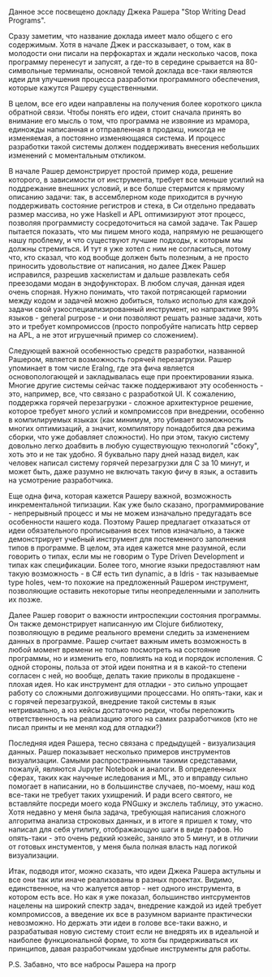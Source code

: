 Данное эссе посвещено докладу Джека Рашера "Stop Writing Dead Programs".

Сразу заметим, что название доклада имеет мало общего с его содержимым. Хотя в начале Джек и рассказывает, о том, как в молодости они писали на перфокартах и ждали несколько часов, пока программу перенесут и запусят, а где-то в середине срывается на 80-символьные терминалы, основной темой доклада все-таки являются идеи для улучшения процесса разработки программного обеспечения, которые кажутся Рашеру существенными.

В целом, все его идеи направлены на получения более короткого цикла обратной связи. Чтобы понять его идеи, стоит сначала принять во внимание его мысль о том, что программа не извояние из мрамора, единожды написанная и отправленная в продакш, никогда не изменяемая, а постоянно изменяющаяся система. И процесс разработки такой системы должен поддерживать внесения небольших изменений с моментальным откликом.

В начале Рашер демонстрирует простой пример кода, решение которого, в зависимости от инструмента, требует все меньше усилий на поддрежание внешних условий, и все болше стермится к прямому описанию задачи: так, в ассемблерном коде приходится в ручную поддерживать состояние регистров и стека, в Си отдельно предавать размер массива, но уже Haskell и APL оптимизируют этот процесс, позволяя программисту сосредоточиться на самой задаче. Так Рашер пытается показать, что мы пишем много кода, напрямую не решающего нашу проблему, и что существуют лучшие подходы, к которым мы должны стремиться. И тут я уже хотел с ним не согласиться, потому что, кто сказал, что код вообще должен быть полезным, а не просто приносить удовольствие от написания, но далее Джек Рашер исправился, разрешив хаскелистам и дальше развлекать себя преезодами модан в эндофункторах. В любом случая, данная идея очень спорная. Нужно понимать, что такой потрясающей гармонии между кодом и задачей можно добиться, только исполью для каждой задачи свой узкоспециализированный инструмент, но напрактике 99% языков - general purpose - и они позволяют решать разные задачи, хоть это и требует компромиссов (просто попробуйте написать http сервер на APL, а не этот игрушечный пример со сложением).

Следующей важной особенностью средств разработки, названной Рашером, является возможность горячей перезагрузки. Рашер упоминает в том числе Eralng, где эта фича является основопологающей и закладывалась еще при проектировании языка. Многие другие системы сейчас также поддерживают эту особенность - это, например, все, что связано с разработкой UI. К сожалению, поддержка горячей перезагрузки - сложное архитектурное решение, которое требует много услий и компромиссов при внедрении, особенно в компилируемых языках (как минимум, это убивает возможность многих оптимизаций, а значит, компилятору понадобится два режима сборки, что уже добавляет сложности). Но при этом, такую систему довольно легко доабвить в любую существующую технологий "сбоку", хоть это и не так удобно. Я буквально пару дней назад видел, как человек написал систему горячей перезагрузки для C за 10 минут, и может быть, даже разумно не включать такую фичу в язык, а оставить на усмотрение разработчика.

Еще одна фича, которая кажется Рашеру важной, возможность инкрементальной типизации. Как уже было сказано, программирование - непрерывный процесс и мы не можем изначально предугадать все особенности нашего кода. Поэтому Рашер предлагает отказаться от идеи обязательного прописывания всех типов изначально, а также демонстрирует учебный инструмент для постеменного заполнения типов в программе. В целом, эта идея кажется мне разумной, если говорить о типах, если мы не говорим о Type Driven Development и типах как спецификации. Более того, многие языки предоставляют нам такую возможность - в C# есть тип dynamic, а в Idris - так называемые type holes, чем-то похожие на предложенный Рашером инструмент, позволяющие оставить некоторые типы неопределенными и заполнить их позже.

Далее Рашер говорит о важности интроспекции состояния программы. Он также демонстрирует написанную им Clojure библиотеку, позволяющую в редиме реального времени следить за изменением данных в программе. Рашер считает важным иметь возможность в любой момент времени не только посмотреть на состояние программы, но и изменить его, повлиять на код и порядок исполения. С одной стороны, польза от этой идеи понятна и я в какой-то степени согласен с ней, но вообще, делать такие приколы в продакшене - плохая идея. Но как инструмент для отладки - это сильно упрощает работу со сложными долгоживущими процессами. Но опять-таки, как и с горячей перезагрузкой, внедрение такой системы в язык нетривиально, а юз кейсы достаточно редки, чтобы переложить ответственность на реализацию этого на самих разработчиков (кто не писал принты и не менял код для отладки?)

Последняя идея Рашера, тесно связана с предыдущей - визуализация данных. Рашер показывает несколько примеров инструментов визуализации. Самыми распространнными такими средставами, пожалуй, являются Jupyter Notebook и аналоги. В определенных сферах, таких как научные иследования и ML, это и вправду сильно помогает в написании, но в большинстве случаев, по-моему, наш код все-таки не требует таких ухищрений. И ради всего святого, не вставляйте посреди моего кода PNGшку и экслель таблицу, это ужасно. Хотя недавно у меня была задача, требующая написания сложного алгоритма анализа строковых данных, и в итоге я пришел к тому, что написал для себя утилиту, отображающую шаги в виде графов. Но опять-таки - это очень редкий юзкейс, заняло это 5 минут, и в отличии от готовых инстументов, у меня была полная власть над логикой визуализации.

Итак, подводя итог, можно сказать, что идеи Джека Рашера актульны и все они так или иначе реализованы в разных проектах. Видимо, единственное, на что жалуется автор - нет одного инструмента, в котором есть все. Но как я уже показал, большинство интсрументов нацелены на широкий спектр задач, внедрение каждой из идей требует компромиссов, а введение их все в разумном варианте практически невозможно. Но держать эти идеи в голове все-таки важно, и разрабатывая новую систему стоит если не внедрять их в идеальной и наиболее функциональной форме, то хотя бы придерживаться их принципов, давая разработчикам удобные инструменты для работы.


P.S. Забавно, что все набросы Рашера на прогр